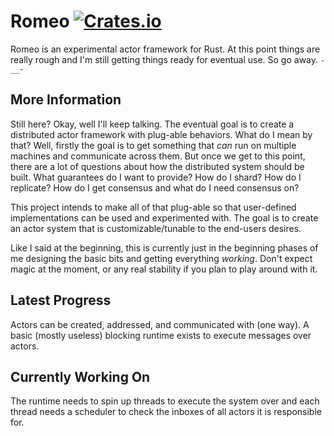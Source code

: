 
# Romeo [![Crates.io](https://img.shields.io/crates/v/romeo.svg?style=flat-square)](https://crates.io/crates/romeo)

Romeo is an experimental actor framework for Rust. At this point things are really
rough and I'm still getting things ready for eventual use. So go away. `-__-`

## More Information
Still here? Okay, well I'll keep talking. The eventual goal is to create a
distributed actor framework with plug-able behaviors. What do I mean by that?
Well, firstly the goal is to get something that _can_ run on multiple machines
and communicate across them. But once we get to this point, there are a lot of
questions about how the distributed system should be built. What guarantees do
I want to provide? How do I shard? How do I replicate? How do I get consensus
and what do I need consensus on?

This project intends to make all of that plug-able so that user-defined implementations
can be used and experimented with. The goal is to create an actor system that is
customizable/tunable to the end-users desires.

Like I said at the beginning, this is currently just in the beginning phases of me
designing the basic bits and getting everything _working_. Don't expect magic at the
moment, or any real stability if you plan to play around with it. 

## Latest Progress
Actors can be created, addressed, and communicated with (one way). A basic (mostly
useless) blocking runtime exists to execute messages over actors. 

## Currently Working On

The runtime needs to spin up threads to execute the system over and each thread needs
a scheduler to check the inboxes of all actors it is responsible for. 
